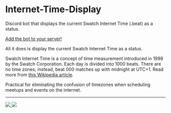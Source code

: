 # Internet-Time-Display

Discord bot that displays the current Swatch Internet Time (.beat) as a status.

[Add the bot to your server!](https://discord.com/api/oauth2/authorize?client_id=917521502985945139&scope=bot)

All it does is display the current Swatch Internet Time as a status.

Swatch Internet Time is a concept of time measurement introduced in 1998 by the Swatch Corporation. Each day is divided into 1000 beats. There are no time zones; instead, beat 000 matches up with midnight at UTC+1. Read more from [this Wikipedia article](https://en.wikipedia.org/wiki/Swatch_Internet_Time).

Practical for eliminating the confusion of timezones when scheduling meetups and events on the internet.

<hr>

<a href="https://top.gg/bot/917521502985945139">
  <img src="https://top.gg/api/widget/917521502985945139.svg">
</a><a href="https://discordbotlist.com/bots/917521502985945139"><img src="https://discordbotlist.com/api/v1/bots/917521502985945139/widget"></a>
